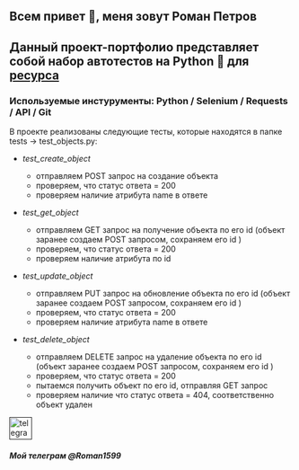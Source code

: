 ## Всем привет 👋, меня зовут Роман Петров
## Данный проект-портфолио представляет собой набор автотестов на Python :snake:  для [ресурса](https://restful-api.dev/)
### Используемые инстурументы: Python / Selenium / Requests / API / Git
В проекте реализованы следующие тесты, которые находятся в папке tests -> test_objects.py:
+ _test_create_object_
  + отправляем POST запрос на создание объекта
  + проверяем, что статус ответа = 200
  + проверяем наличие атрибута name в ответе
    
+ _test_get_object_
  + отправляем GET запрос на получение объекта по его id (объект заранее создаем POST запросом, сохраняем его id )
  + проверяем, что статус ответа = 200
  + проверяем наличие атрибута по id
    
+ _test_update_object_
  + отправляем PUT запрос на обновление объекта по его id (объект заранее создаем POST запросом, сохраняем его id )
  + проверяем, что статус ответа = 200
  + проверяем наличие атрибута name в ответе
    
+ _test_delete_object_
  + отправляем DELETE запрос на удаление объекта по его id (объект заранее создаем POST запросом, сохраняем его id )
  + проверяем, что статус ответа = 200
  + пытаемся получить объект по его id, отправляя GET запрос
  + проверяем наличие что статус ответа = 404, соответственно объект удален


[<img src='https://cdn.jsdelivr.net/npm/simple-icons@3.0.1/icons/telegram.svg' alt='telegram' height='40'>]() 
##### Мой телеграм @Roman1599  



